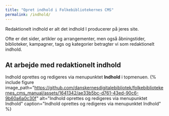 ```yaml
---
title: "Opret indhold i Folkebibliotekernes CMS"
permalink: /indhold/
---
```


Redaktionelt indhold er alt det indhold I producerer på jeres site. 

Ofte er det sider, artikler og arrangementer, men også åbningstider, biblioteker, kampagner, tags og kategorier betragter vi som redaktionelt indhold.

## At arbejde med redaktionelt indhold
Indhold oprettes og redigeres via menupunktet **Indhold** i topmenuen. 
{% include figure image_path="https://github.com/danskernesdigitalebibliotek/folkebibliotekernes_cms_manual/assets/1641342/ae33b5bc-d761-43ed-90c6-9b60a6a0c30f" alt="Indhold oprettes og redigeres via menupunktet Indhold" caption="Indhold oprettes og redigeres via menupunktet Indhold" %} 

